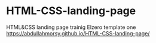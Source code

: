 # HTML-CSS-landing-page
HTML&amp;CSS landing page trainig
Elzero template one 
https://abdullahmorsy.github.io/HTML-CSS-landing-page/
